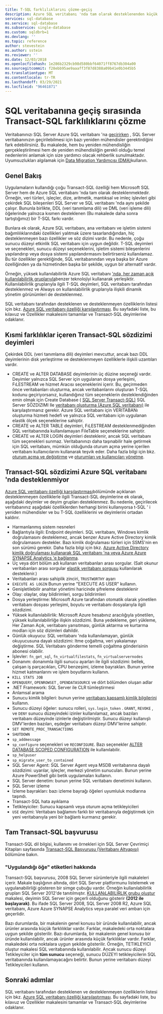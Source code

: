 ```yaml
---
title: T-SQL farklılıklarını çözme-geçiş
description: Azure SQL veritabanı 'nda tam olarak desteklenenden küçük olan Transact-SQL deyimleri.
services: sql-database
ms.service: sql-database
ms.subservice: single-database
ms.custom: sqldbrb=1
ms.devlang: ''
ms.topic: reference
author: stevestein
ms.author: sstein
ms.reviewer: ''
ms.date: 12/03/2018
ms.openlocfilehash: 1e286b2329cb98d580bbf64071ff8767db304a00
ms.sourcegitcommit: f28ebb95ae9aaaff3f87d8388a09b41e0b3445b5
ms.translationtype: MT
ms.contentlocale: tr-TR
ms.lasthandoff: 03/29/2021
ms.locfileid: "96461871"
---
```

# <a name="resolving-transact-sql-differences-during-migration-to-sql-database"></a>SQL veritabanına geçiş sırasında Transact-SQL farklılıklarını çözme

Veritabanınızı SQL Server Azure SQL veritabanı 'na [geçirirken](migrate-to-database-from-sql-server.md) , SQL Server veritabanınızın geçirilebilmesi için bazı yeniden mühendisler gerektirdiğini fark edebilirsiniz. Bu makalede, hem bu yeniden mühendisliğin gerçekleştirilmesi hem de yeniden mühendisliğin gerekli olduğu temel nedenlerini anlamak için size yardımcı olacak rehberlik sunulmaktadır. Uyumsuzlukları algılamak için [Data Migration Yardımcısı (DMA)](https://www.microsoft.com/download/details.aspx?id=53595)kullanın.

## <a name="overview"></a>Genel Bakış

Uygulamaların kullandığı çoğu Transact-SQL özelliği hem Microsoft SQL Server hem de Azure SQL veritabanı 'nda tam olarak desteklenmektedir. Örneğin, veri türleri, işleçler, dize, aritmetik, mantıksal ve imleç işlevleri gibi çekirdek SQL bileşenleri SQL Server ve SQL veritabanı 'nda aynı şekilde çalışır. Bununla birlikte, DDL (veri tanımlama dili) ve DML (veri işleme dili) öğelerinde yalnızca kısmen desteklenen (Bu makalede daha sonra tartıştığımız) bir T-SQL farkı vardır.

Bunlara ek olarak, Azure SQL veritabanı, ana veritabanı ve işletim sistemi bağımlılıklarındaki özellikleri yalıtmak üzere tasarlandığından, hiç desteklenmeyen bazı özellikler ve söz dizimi vardır. Bu nedenle, çoğu sunucu düzeyi etkinlik SQL veritabanı için uygun değildir. T-SQL deyimleri ve seçenekleri, sunucu düzeyi seçeneklerini, işletim sistemi bileşenlerini yapılandırıp veya dosya sistemi yapılandırmasını belirtirseniz kullanılamaz. Bu tür özellikler gerektiğinde, SQL veritabanından veya başka bir Azure özelliğinden ya da hizmetinden başka bir şekilde, uygun bir alternatif vardır.

Örneğin, yüksek kullanılabilirlik Azure SQL veritabanı ['nda, her zaman açık kullanılabilirlik gruplarıyla](/sql/database-engine/availability-groups/windows/always-on-availability-groups-sql-server)benzer teknolojiyi kullanarak yerleşiktir. Kullanılabilirlik gruplarıyla ilgili T-SQL deyimleri, SQL veritabanı tarafından desteklenmez ve Always on kullanılabilirlik gruplarıyla ilişkili dinamik yönetim görünümleri de desteklenmez.

SQL veritabanı tarafından desteklenen ve desteklenmeyen özelliklerin listesi için bkz. [Azure SQL veritabanı özelliği karşılaştırması](features-comparison.md). Bu sayfadaki liste, bu kılavuz ve Özellikler makalesini tamamlar ve Transact-SQL deyimlerine odaklanır.

## <a name="transact-sql-syntax-statements-with-partial-differences"></a>Kısmi farklılıklar içeren Transact-SQL sözdizimi deyimleri

Çekirdek DDL (veri tanımlama dili) deyimleri mevcuttur, ancak bazı DDL deyimlerinin disk yerleştirme ve desteklenmeyen özelliklerle ilişkili uzantıları vardır.

- CREATE ve ALTER DATABASE deyimlerinin üç düzine seçeneği vardır. Deyimler yalnızca SQL Server için uygulanan dosya yerleşimi, FıLESTREAM ve hizmet Aracısı seçeneklerini içerir. Bu, geçirmeden önce veritabanları oluşturma, ancak veritabanlarını oluşturan T-SQL kodunu geçiriyorsanız, kullandığınız tüm seçeneklerin desteklendiğinden emin olmak için Create Database ( [SQL Server Transact-SQL)](/sql/t-sql/statements/create-database-transact-sql) SQL Server SÖZDIZIMI Ile [veritabanı oluşturma (Azure SQL veritabanı)](/sql/t-sql/statements/create-database-transact-sql) ile karşılaştırmanız gerekir. Azure SQL veritabanı için VERITABANı oluşturma hizmeti hedefi ve yalnızca SQL veritabanı için uygulanan elastik ölçek seçeneklerine sahiptir.
- CREATE ve ALTER TABLE deyimleri, FıLESTREAM desteklenmediğinden SQL veritabanında kullanılamayan FileTable seçeneklerine sahiptir.
- CREATE ve ALTER LOGIN deyimleri desteklenir, ancak SQL veritabanı tüm seçenekleri sunmaz. Veritabanınızı daha taşınabilir hale getirmek için SQL veritabanı, mümkün olduğunda oturum açma yerine içerilen veritabanı kullanıcılarını kullanarak teşvik eder. Daha fazla bilgi için bkz. [oturum açma ve değiştirme](/sql/t-sql/statements/alter-login-transact-sql) ve [oturumları ve kullanıcıları yönetme](logins-create-manage.md).

## <a name="transact-sql-syntax-not-supported-in-azure-sql-database"></a>Transact-SQL sözdizimi Azure SQL veritabanı 'nda desteklenmiyor

[Azure SQL veritabanı özelliği karşılaştırması](features-comparison.md)bölümünde açıklanan desteklenmeyen özelliklerle ilgili Transact-SQL deyimlerine ek olarak, aşağıdaki deyimler ve deyim grupları desteklenmez. Bu nedenle, geçirilecek veritabanınız aşağıdaki özelliklerden herhangi birini kullanıyorsa t-SQL ' i yeniden mühendisler ve bu T-SQL özelliklerini ve deyimlerini ortadan kaldırır.

- Harmanlanmış sistem nesneleri
- Bağlantıyla ilgili: Endpoint deyimleri. SQL veritabanı, Windows kimlik doğrulamasını desteklemez, ancak benzer Azure Active Directory kimlik doğrulamasını destekler. Bazı kimlik doğrulaması türleri için SSMS'nin en son sürümü gerekir. Daha fazla bilgi için bkz. [Azure Active Directory kimlik doğrulaması kullanarak SQL veritabanı 'na veya Azure Azure SYNAPSE Analytics 'e bağlanma](authentication-aad-overview.md).
- Üç veya dört bölüm adı kullanan veritabanları arası sorgular. (Salt okunur veritabanları arası sorgular [elastik veritabanı sorgusu](elastic-query-overview.md) kullanılarak desteklenir.)
- Veritabanları arası sahiplik zinciri, `TRUSTWORTHY` ayarı
- `EXECUTE AS LOGIN` Bunun yerine "EXECUTE AS USER" kullanın.
- Genişletilebilir anahtar yönetimi haricinde şifreleme desteklenir
- Olay: olaylar, olay bildirimleri, sorgu bildirimleri
- Dosya yerleştirme: Microsoft Azure tarafından otomatik olarak yönetilen veritabanı dosyası yerleşimi, boyutu ve veritabanı dosyalarıyla ilgili sözdizimi.
- Yüksek kullanılabilirlik: Microsoft Azure hesabınız aracılığıyla yönetilen, yüksek kullanılabilirliğe ilişkin sözdizimi. Buna yedekleme, geri yükleme, Her Zaman Açık, veritabanı yansıtması, günlük aktarma ve kurtarma modları için söz dizimleri dahildir.
- Günlük okuyucu: SQL veritabanı 'nda kullanılamayan, günlük okuyucusuna dayalı sözdizimi: Itme çoğaltma, veri yakalamayı değiştirme. SQL Veritabanı gönderme temelli çoğaltma gönderisinin abonesi olabilir.
- İşlevler: `fn_get_sql`, `fn_virtualfilestats`, `fn_virtualservernodes`
- Donanım: donanımla ilgili sunucu ayarları ile ilgili sözdizimi: bellek, çalışan iş parçacıkları, CPU benzeşimi, izleme bayrakları. Bunun yerine hizmet katmanlarını ve işlem boyutlarını kullanın.
- `KILL STATS JOB`
- `OPENQUERY`, `OPENROWSET` , `OPENDATASOURCE` ve dört bölümden oluşan adlar
- .NET Framework: SQL Server ile CLR tümleştirmesi
- Anlamsal arama
- Sunucu kimlik bilgileri: bunun yerine [veritabanı kapsamlı kimlik bilgilerini](/sql/t-sql/statements/create-database-scoped-credential-transact-sql) kullanın.
- Sunucu düzeyi öğeler: sunucu rolleri, `sys.login_token` . `GRANT`, `REVOKE` , ve `DENY` sunucu düzeyindeki izinler kullanılamaz, ancak bazıları veritabanı düzeyinde izinlerle değiştirilmiştir. Sunucu düzeyi kullanışlı DMV'lerden bazıları, eşdeğer veritabanı düzeyi DMV'lerine sahiptir.
- `SET REMOTE_PROC_TRANSACTIONS`
- `SHUTDOWN`
- `sp_addmessage`
- `sp_configure` seçenekleri ve `RECONFIGURE`. Bazı seçenekler [ALTER DATABASE SCOPED CONFIGURATION](/sql/t-sql/statements/alter-database-scoped-configuration-transact-sql) ile kullanılabilir.
- `sp_helpuser`
- `sp_migrate_user_to_contained`
- SQL Server Agent: SQL Server Agent veya MSDB veritabanına dayalı sözdizimi: uyarılar, işleçler, merkezi yönetim sunucuları. Bunun yerine Azure PowerShell gibi betik uygulamaları kullanın.
- SQL Server denetim: bunun yerine SQL veritabanı denetimini kullanın.
- SQL Server izleme
- İzleme bayrakları: bazı izleme bayrağı öğeleri uyumluluk modlarına taşındı.
- Transact-SQL hata ayıklama
- Tetikleyiciler: Sunucu kapsamlı veya oturum açma tetikleyicileri
- `USE` deyimi: Veritabanı bağlamını farklı bir veritabanıyla değiştirmek için yeni veritabanıyla yeni bir bağlantı kurmanız gerekir.

## <a name="full-transact-sql-reference"></a>Tam Transact-SQL başvurusu

Transact-SQL dil bilgisi, kullanımı ve örnekleri için SQL Server Çevrimiçi Kitapları sayfasında [Transact-SQL Başvurusu (Veritabanı Altyapısı)](/sql/t-sql/language-reference) bölümüne bakın.

### <a name="about-the-applies-to-tags"></a>"Uygulandığı öğe" etiketleri hakkında

Transact-SQL başvurusu, 2008 SQL Server sürümleriyle ilgili makaleleri içerir. Makale başlığının altında, dört SQL Server platformunu listelemek ve uygulanabilirliği gösteren bir simge çubuğu vardır. Örneğin kullanılabilirlik grupları SQL Server 2012'de tanıtılmıştır. [KULLANıLABILIRLIK grubu oluştur](/sql/t-sql/statements/create-availability-group-transact-sql) makalesi, deyimin SQL Server için geçerli olduğunu gösterir **(2012 ile başlayarak)**. Bu ifade SQL Server 2008, SQL Server 2008 R2, Azure SQL veritabanı, Azure Azure SYNAPSE Analytics veya paralel veri ambarı için geçerlidir.

Bazı durumlarda, bir makalenin genel konusu bir üründe kullanılabilir, ancak ürünler arasında küçük farklılıklar vardır. Farklar, makaledeki orta noktalara uygun şekilde gösterilir. Bazı durumlarda, bir makalenin genel konusu bir üründe kullanılabilir, ancak ürünler arasında küçük farklılıklar vardır. Farklar, makaledeki orta noktalara uygun şekilde gösterilir. Örneğin, TETIKLEYICI oluştur makalesi SQL veritabanında kullanılabilir. Ancak sunucu düzeyi Tetikleyiciler için **tüm sunucu** seçeneği, sunucu DÜZEYI tetikleyicilerin SQL veritabanında kullanılamayacağını belirtir. Bunun yerine veritabanı düzeyi Tetikleyicileri kullanın.

## <a name="next-steps"></a>Sonraki adımlar

SQL veritabanı tarafından desteklenen ve desteklenmeyen özelliklerin listesi için bkz. [Azure SQL veritabanı özelliği karşılaştırması](features-comparison.md). Bu sayfadaki liste, bu kılavuz ve Özellikler makalesini tamamlar ve Transact-SQL deyimlerine odaklanır.